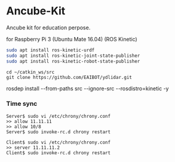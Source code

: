 # Ancube-Kit

Ancube kit for education perpose.

for Raspberry Pi 3 (Ubuntu Mate 16.04) (ROS Kinetic)

```bash
sudo apt install ros-kinetic-urdf
sudo apt install ros-kinetic-joint-state-publisher
sudo apt install ros-kinetic-robot-state-publisher
```

```
cd ~/catkin_ws/src
git clone https://github.com/EAIBOT/ydlidar.git
```

rosdep install --from-paths src --ignore-src --rosdistro=kinetic -y





### Time sync

```
Server$ sudo vi /etc/chrony/chrony.conf
>> allow 11.11.11
>> allow 10/8
Server$ sudo invoke-rc.d chrony restart

Client$ sudo vi /etc/chrony/chrony.conf
>> server 11.11.11.2
Client$ sudo invoke-rc.d chrony restart


```